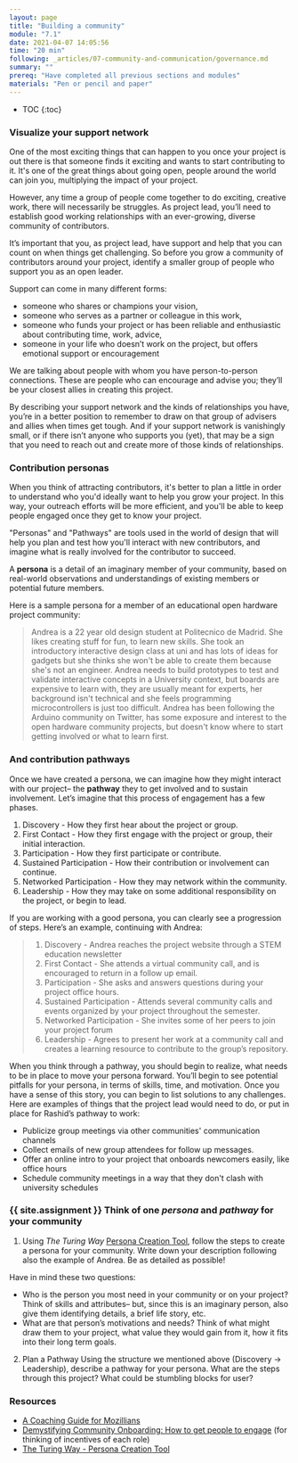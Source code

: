 ```yaml
---
layout: page
title: "Building a community"
module: "7.1"
date: 2021-04-07 14:05:56
time: "20 min"
following: _articles/07-community-and-communication/governance.md
summary: ""
prereq: "Have completed all previous sections and modules"
materials: "Pen or pencil and paper"
---
```



* TOC
{:toc}


### Visualize your support network

One of the most exciting things that can happen to you once your project is out there is that someone finds it exciting and wants to start contributing to it. It's one of the great things about going open, people around the world can join you, multiplying the impact of your project.

However, any time a group of people come together to do exciting, creative work, there will necessarily be struggles. As project lead, you’ll need to establish good working relationships with an ever-growing, diverse community of contributors. 

It’s important that you, as project lead, have support and help that you can count on when things get challenging. So before you grow a community of contributors around your project, identify a smaller group of people who support you as an open leader.

Support can come in many different forms:

- someone who shares or champions your vision, 
- someone who serves as a partner or colleague in this work, 
- someone who funds your project or has been reliable and enthusiastic about contributing time, work, advice,
- someone in your life who doesn’t work on the project, but offers emotional support or encouragement

We are talking about people with whom you have person-to-person connections. These are people who can encourage and advise you; they’ll be your closest allies in creating this project.

By describing your support network and the kinds of relationships you have, you’re in a better position to remember to draw on that group of advisers and allies when times get tough. And if your support network is vanishingly small, or if there isn’t anyone who supports you (yet), that may be a sign that you need to reach out and create more of those kinds of relationships.


### Contribution personas

When you think of attracting contributors, it's better to plan a little in order to understand who you'd ideally want to help you grow your project. In this way, your outreach efforts will be more efficient, and you'll be able to keep people engaged once they get to know your project.

"Personas" and "Pathways" are tools used in the world of design that will help you plan and test how you'll interact with new contributors, and imagine what is really involved for the contributor to succeed.

A **persona** is a detail of an imaginary member of your community, based on real-world observations and understandings of existing members or potential future members. 

Here is a sample persona for a member of an educational open hardware project community:

>Andrea is a 22 year old design student at Politecnico de Madrid. She likes creating stuff for fun, to learn new skills. She took an introductory interactive design class at uni and has lots of ideas for gadgets but she thinks she won't be able to create them because she's not an engineer. Andrea needs to build prototypes to test and validate interactive concepts in a University context, but boards are expensive to learn with, they are usually meant for experts, her background isn't technical and she feels programming microcontrollers is just too difficult. Andrea has been following the Arduino community on Twitter, has some exposure and interest to the open hardware community projects, but doesn't know where to start getting involved or what to learn first. 


### And contribution pathways

Once we have created a persona, we can imagine how they might interact with our project– the **pathway** they to get involved and to sustain involvement. Let’s imagine that this process of engagement has a few phases.

1. Discovery - How they first hear about the project or group.
2. First Contact - How they first engage with the project or group, their initial interaction.
3. Participation - How they first participate or contribute.
4. Sustained Participation - How their contribution or involvement can continue.
5. Networked Participation - How they may network within the community.
6. Leadership - How they may take on some additional responsibility on the project, or begin to lead.

If you are working with a good persona, you can clearly see a progression of steps. Here’s an example, continuing with Andrea:

> 1. Discovery - Andrea reaches the project website through a STEM education newsletter
> 2. First Contact - She attends a virtual community call, and is encouraged to return in a follow up email.
> 3. Participation - She asks and answers questions during your project office hours.
> 4. Sustained Participation - Attends several community calls and events organized by your project throughout the semester.
> 5. Networked Participation - She invites some of her peers to join your project forum
> 6. Leadership - Agrees to present her work at a community call and creates a learning resource to contribute to the group’s repository.

When you think through a pathway, you should begin to realize, what needs to be in place to move your persona forward. You’ll begin to see potential pitfalls for your persona, in terms of skills, time, and motivation. Once you have a sense of this story, you can begin to list solutions to any challenges. Here are examples of things that the project lead would need to do, or put in place for Rashid’s pathway to work:

- Publicize group meetings via other communities' communication channels
- Collect emails of new group attendees for follow up messages.
- Offer an online intro to your project that onboards newcomers easily, like office hours
- Schedule community meetings in a way that they don't clash with university schedules


### {{ site.assignment }} Think of one *persona* and *pathway* for your community

1. Using *The Turing Way* [Persona Creation Tool](https://the-turing-way.netlify.app/project-design/persona/persona-creation.html), follow the steps to create a persona for your community. Write down your description following also the example of Andrea. Be as detailed as possible!

Have in mind these two questions:
- Who is the person you most need in your community or on your project? Think of skills and attributes– but, since this is an imaginary person, also give them identifying details, a brief life story, etc.
- What are that person’s motivations and needs? Think of what might draw them to your project, what value they would gain from it, how it fits into their long term goals.

2. Plan a Pathway Using the structure we mentioned above (Discovery → Leadership), describe a pathway for your persona. What are the steps through this project? What could be stumbling blocks for user?

### Resources
- [A Coaching Guide for Mozillians](https://mozilla.github.io/coaching_training/lessons/feedback.html)
- [Demystifying Community Onboarding: How to get people to engage](https://boldandopen.com/community-onboarding/) (for thinking of incentives of each role)
- [The Turing Way - Persona Creation Tool](https://the-turing-way.netlify.app/project-design/persona/persona-creation.html)
